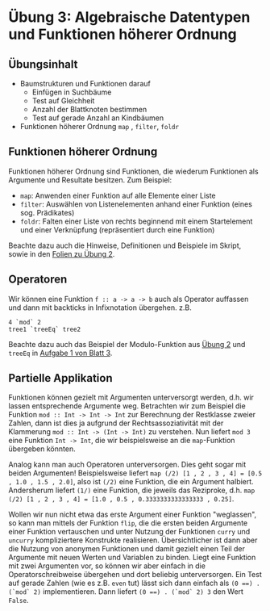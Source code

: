 # Übung 3: Algebraische Datentypen und Funktionen höherer Ordnung

## Übungsinhalt
* Baumstrukturen und Funktionen darauf
  * Einfügen in Suchbäume
  * Test auf Gleichheit
  * Anzahl der Blattknoten bestimmen
  * Test auf gerade Anzahl an Kindbäumen
* Funktionen höherer Ordnung `map` , `filter`, `foldr`

## Funktionen höherer Ordnung
Funktionen höherer Ordnung sind Funktionen, die wiederum Funktionen als Argumente und Resultate besitzen. Zum Beispiel:
* `map`: Anwenden einer Funktion auf alle Elemente einer Liste
* `filter`: Auswählen von Listenelementen anhand einer Funktion (eines sog. Prädikates)
* `foldr`: Falten einer Liste von rechts beginnend mit einem Startelement und einer Verknüpfung (repräsentiert durch eine Funktion)

Beachte dazu auch die Hinweise, Definitionen und Beispiele im Skript, sowie in den [Folien zu Übung 2](../tut02/tut02-handout.pdf).

## Operatoren
Wir können eine Funktion `f :: a -> a -> b` auch als Operator auffassen und dann mit backticks in Infixnotation übergehen.
z.B.
```
4 `mod` 2
tree1 `treeEq` tree2
```
Beachte dazu auch das Beispiel der Modulo-Funktion aus [Übung 2](../tut02/02_01_solution.hs) und `treeEq` in [Aufgabe 1 von Blatt 3](./tut03/03_01_solution.hs).

## Partielle Applikation

Funktionen können gezielt mit Argumenten unterversorgt werden, d.h. wir lassen entsprechende Argumente weg. Betrachten wir zum Beispiel die Funktion `mod :: Int -> Int -> Int` zur Berechnung der Restklasse zweier Zahlen, dann ist dies ja aufgrund der Rechtsassoziativität mit der Klammerung `mod :: Int -> (Int -> Int)` zu verstehen. Nun liefert `mod 3` eine Funktion `Int -> Int`, die wir beispielsweise an die `map`-Funktion übergeben könnten.

Analog kann man auch Operatoren unterversorgen. Dies geht sogar mit beiden Argumenten! Beispielsweise liefert `map (/2) [1 , 2 , 3 , 4] = [0.5 , 1.0 , 1.5 , 2.0]`, also ist `(/2)` eine Funktion, die ein Argument halbiert. Andersherum liefert `(1/)` eine Funktion, die jeweils das Reziproke, d.h. `map (/2) [1 , 2 , 3 , 4] = [1.0 , 0.5 , 0.3333333333333333 , 0.25]`.

Wollen wir nun nicht etwa das erste Argument einer Funktion "weglassen", so kann man mittels der Funktion `flip`, die die ersten beiden Argumente einer Funktion vertauschen und unter Nutzung der Funktionen `curry` und `uncurry` kompliziertere Konstrukte realisieren. Übersichtlicher ist dann aber die Nutzung von anonymen Funktionen und damit gezielt einen Teil der Argumente mit neuen Werten und Variablen zu binden.
Liegt eine Funktion mit zwei Argumenten vor, so können wir aber einfach in die Operatorschreibweise übergehen und dort beliebig unterversorgen. Ein Test auf gerade Zahlen (wie es z.B. `even` tut) lässt sich dann einfach als ```(0 ==) . (`mod` 2)``` implementieren. Dann liefert ```(0 ==) . (`mod` 2) 3``` den Wert `False`.
